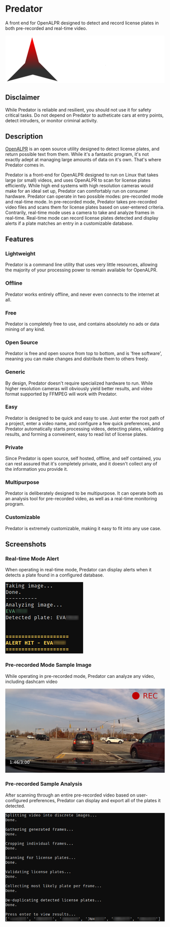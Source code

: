 # Predator

A front end for OpenALPR designed to detect and record license plates in both pre-recorded and real-time video.

![Predator LPRS header](./assets/images/branding/PredatorHeaderLight.svg)


## Disclaimer

While Predator is reliable and resilient, you should not use it for safety critical tasks. Do not depend on Predator to autheticate cars at entry points, detect intruders, or monitor criminal activity.


## Description

[OpenALPR](https://github.com/openalpr/openalpr) is an open source utility designed to detect license plates, and return possible text from them. While it's a fantastic program, it's not exactly adept at managing large amounts of data on it's own. That's where Predator comes in.

Predator is a front-end for OpenALPR designed to run on Linux that takes large (or small) videos, and uses OpenALPR to scan for license plates efficiently. While high end systems with high resolution cameras would make for an ideal set up, Predator can comfortably run on consumer hardware. Predator can operate in two possible modes: pre-recorded mode and real-time mode. In pre-recorded mode, Predator takes pre-recorded video files and scans them for license plates based on user-entered criteria. Contrarily, real-time mode uses a camera to take and analyze frames in real-time. Real-time mode can record license plates detected and display alerts if a plate matches an entry in a customizable database.


## Features

### Lightweight

Predator is a command line utility that uses very little resources, allowing the majority of your processing power to remain available for OpenALPR.

### Offline

Predator works entirely offline, and never even connects to the internet at all.

### Free

Predator is completely free to use, and contains absolutely no ads or data mining of any kind.

### Open Source

Predator is free and open source from top to bottom, and is 'free software', meaning you can make changes and distribute them to others freely.

### Generic

By design, Predator doesn't require specialized hardware to run. While higher resolution cameras will obviously yield better results, and video format supported by FFMPEG will work with Predator.

### Easy

Predator is designed to be quick and easy to use. Just enter the root path of a project, enter a video name, and configure a few quick preferences, and Predator automatically starts processing videos, detecting plates, validating results, and forming a conveinent, easy to read list of license plates.

### Private

Since Predator is open source, self hosted, offline, and self contained, you can rest assured that it's completely private, and it doesn't collect any of the information you provide it.

### Multipurpose

Predator is deliberately designed to be multipurpose. It can operate both as an analysis tool for pre-recorded video, as well as a real-time monitoring program.

### Customizable

Predator is extremely customizable, making it easy to fit into any use case.


## Screenshots

### Real-time Mode Alert

When operating in real-time mode, Predator can display alerts when it detects a plate found in a configured database.

![Alert hit sample image](./assets/images/screenshots/alerthit.png)

### Pre-recorded Mode Sample Image

While operating in pre-recorded mode, Predator can analyze any video, including dashcam video

![Dashcam sample image](./assets/images/screenshots/dashcamsample.png)

### Pre-recorded Sample Analysis

After scanning through an entire pre-recorded video based on user-configured preferences, Predator can display and export all of the plates it detected.

![Dashcam analysis output](./assets/images/screenshots/dashcamdetect.png)
